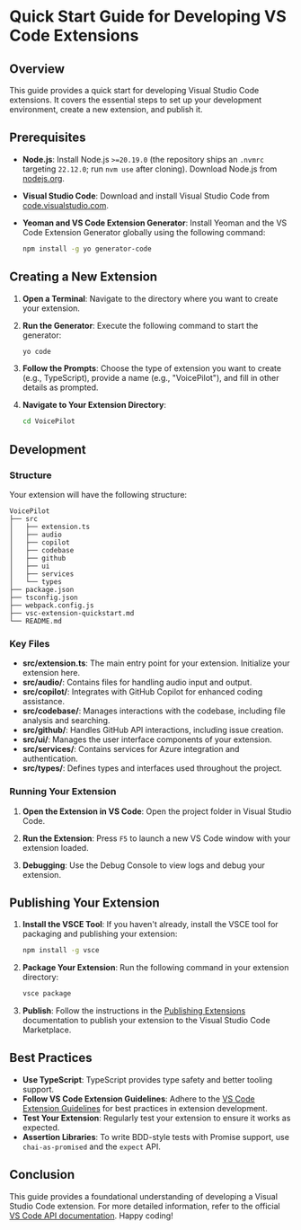 # Quick Start Guide for Developing VS Code Extensions

## Overview

This guide provides a quick start for developing Visual Studio Code extensions. It covers the essential steps to set up your development environment, create a new extension, and publish it.

## Prerequisites

- **Node.js**: Install Node.js `>=20.19.0` (the repository ships an `.nvmrc` targeting `22.12.0`; run `nvm use` after cloning). Download Node.js from [nodejs.org](https://nodejs.org/).
- **Visual Studio Code**: Download and install Visual Studio Code from [code.visualstudio.com](https://code.visualstudio.com/).
- **Yeoman and VS Code Extension Generator**: Install Yeoman and the VS Code Extension Generator globally using the following command:

  ```bash
  npm install -g yo generator-code
  ```

## Creating a New Extension

1. **Open a Terminal**: Navigate to the directory where you want to create your extension.

2. **Run the Generator**: Execute the following command to start the generator:

   ```bash
   yo code
   ```

3. **Follow the Prompts**: Choose the type of extension you want to create (e.g., TypeScript), provide a name (e.g., "VoicePilot"), and fill in other details as prompted.

4. **Navigate to Your Extension Directory**:

   ```bash
   cd VoicePilot
   ```

## Development

### Structure

Your extension will have the following structure:

```
VoicePilot
├── src
│   ├── extension.ts
│   ├── audio
│   ├── copilot
│   ├── codebase
│   ├── github
│   ├── ui
│   ├── services
│   └── types
├── package.json
├── tsconfig.json
├── webpack.config.js
├── vsc-extension-quickstart.md
└── README.md
```

### Key Files

- **src/extension.ts**: The main entry point for your extension. Initialize your extension here.
- **src/audio/**: Contains files for handling audio input and output.
- **src/copilot/**: Integrates with GitHub Copilot for enhanced coding assistance.
- **src/codebase/**: Manages interactions with the codebase, including file analysis and searching.
- **src/github/**: Handles GitHub API interactions, including issue creation.
- **src/ui/**: Manages the user interface components of your extension.
- **src/services/**: Contains services for Azure integration and authentication.
- **src/types/**: Defines types and interfaces used throughout the project.

### Running Your Extension

1. **Open the Extension in VS Code**: Open the project folder in Visual Studio Code.

2. **Run the Extension**: Press `F5` to launch a new VS Code window with your extension loaded.

3. **Debugging**: Use the Debug Console to view logs and debug your extension.

## Publishing Your Extension

1. **Install the VSCE Tool**: If you haven't already, install the VSCE tool for packaging and publishing your extension:

   ```bash
   npm install -g vsce
   ```

2. **Package Your Extension**: Run the following command in your extension directory:

   ```bash
   vsce package
   ```

3. **Publish**: Follow the instructions in the [Publishing Extensions](https://code.visualstudio.com/api/working-with-extensions/publishing-extension) documentation to publish your extension to the Visual Studio Code Marketplace.

## Best Practices

- **Use TypeScript**: TypeScript provides type safety and better tooling support.
- **Follow VS Code Extension Guidelines**: Adhere to the [VS Code Extension Guidelines](https://code.visualstudio.com/api) for best practices in extension development.
- **Test Your Extension**: Regularly test your extension to ensure it works as expected.
- **Assertion Libraries**: To write BDD-style tests with Promise support, use `chai-as-promised` and the `expect` API.

## Conclusion

This guide provides a foundational understanding of developing a Visual Studio Code extension. For more detailed information, refer to the official [VS Code API documentation](https://code.visualstudio.com/api). Happy coding!
